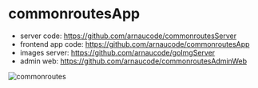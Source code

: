 # commonroutesApp

- server code: https://github.com/arnaucode/commonroutesServer
- frontend app code: https://github.com/arnaucode/commonroutesApp
- images server: https://github.com/arnaucode/goImgServer
- admin web: https://github.com/arnaucode/commonroutesAdminWeb

![commonroutes](https://raw.githubusercontent.com/arnaucode/commonroutesApp/master/commonroutes.png "commonroutes")
